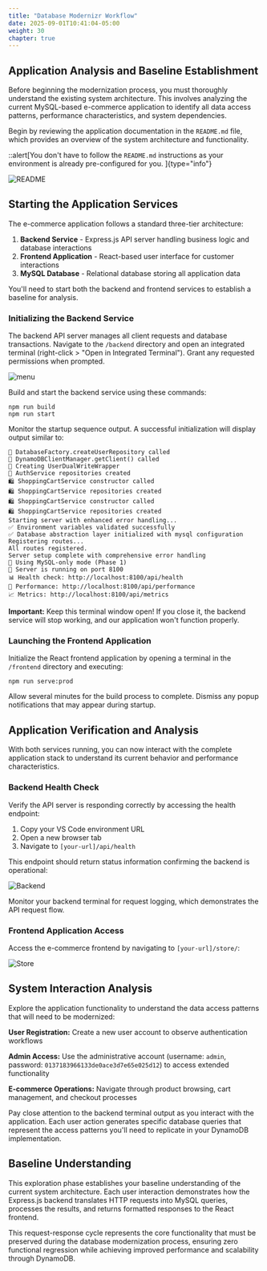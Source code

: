 ```yaml
---
title: "Database Modernizr Workflow"
date: 2025-09-01T10:41:04-05:00
weight: 30
chapter: true
---
```


## Application Analysis and Baseline Establishment

Before beginning the modernization process, you must thoroughly understand the existing system architecture. This involves analyzing the current MySQL-based e-commerce application to identify all data access patterns, performance characteristics, and system dependencies.

Begin by reviewing the application documentation in the `README.md` file, which provides an overview of the system architecture and functionality.

::alert[You don't have to follow the `README.md` instructions as your environment is already pre-configured for you. ]{type="info"}

![README](/static/images/modernizr/1/workflow-01.png)

## Starting the Application Services

The e-commerce application follows a standard three-tier architecture:
1. **Backend Service** - Express.js API server handling business logic and database interactions
2. **Frontend Application** - React-based user interface for customer interactions
3. **MySQL Database** - Relational database storing all application data

You'll need to start both the backend and frontend services to establish a baseline for analysis.

### Initializing the Backend Service

The backend API server manages all client requests and database transactions. Navigate to the `/backend` directory and open an integrated terminal (right-click > "Open in Integrated Terminal"). Grant any requested permissions when prompted.

![menu](/static/images/modernizr/1/workflow-02.png)

Build and start the backend service using these commands:

```shell
npm run build
npm run start
```

Monitor the startup sequence output. A successful initialization will display output similar to:

```console
👤 DatabaseFactory.createUserRepository called
🔧 DynamoDBClientManager.getClient() called
👤 Creating UserDualWriteWrapper
🔐 AuthService repositories created
🛍️ ShoppingCartService constructor called
🛍️ ShoppingCartService repositories created
🛍️ ShoppingCartService constructor called
🛍️ ShoppingCartService repositories created
Starting server with enhanced error handling...
✅ Environment variables validated successfully
✅ Database abstraction layer initialized with mysql configuration
Registering routes...
All routes registered.
Server setup complete with comprehensive error handling
📝 Using MySQL-only mode (Phase 1)
🚀 Server is running on port 8100
📊 Health check: http://localhost:8100/api/health
🔧 Performance: http://localhost:8100/api/performance
📈 Metrics: http://localhost:8100/api/metrics
```

**Important:** Keep this terminal window open! If you close it, the backend service will stop working, and our application won't function properly.

### Launching the Frontend Application

Initialize the React frontend application by opening a terminal in the `/frontend` directory and executing:

```shell
npm run serve:prod
```

Allow several minutes for the build process to complete. Dismiss any popup notifications that may appear during startup.

## Application Verification and Analysis

With both services running, you can now interact with the complete application stack to understand its current behavior and performance characteristics.

### Backend Health Check

Verify the API server is responding correctly by accessing the health endpoint:

1. Copy your VS Code environment URL
2. Open a new browser tab
3. Navigate to `[your-url]/api/health`

This endpoint should return status information confirming the backend is operational:

![Backend](/static/images/modernizr/1/workflow-03.png)

Monitor your backend terminal for request logging, which demonstrates the API request flow.

### Frontend Application Access

Access the e-commerce frontend by navigating to `[your-url]/store/`:

![Store](/static/images/modernizr/1/workflow-04.png)

## System Interaction Analysis

Explore the application functionality to understand the data access patterns that will need to be modernized:

**User Registration:** Create a new user account to observe authentication workflows

**Admin Access:** Use the administrative account (username: `admin`, password: `0137183966133de0ace3d7e65e025d12`) to access extended functionality

**E-commerce Operations:** Navigate through product browsing, cart management, and checkout processes

Pay close attention to the backend terminal output as you interact with the application. Each user action generates specific database queries that represent the access patterns you'll need to replicate in your DynamoDB implementation.

## Baseline Understanding

This exploration phase establishes your baseline understanding of the current system architecture. Each user interaction demonstrates how the Express.js backend translates HTTP requests into MySQL queries, processes the results, and returns formatted responses to the React frontend.

This request-response cycle represents the core functionality that must be preserved during the database modernization process, ensuring zero functional regression while achieving improved performance and scalability through DynamoDB.
